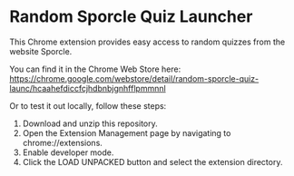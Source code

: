 # Random Sporcle Quiz Launcher
This Chrome extension provides easy access to random quizzes from the website Sporcle.

You can find it in the Chrome Web Store here: https://chrome.google.com/webstore/detail/random-sporcle-quiz-launc/hcaahefdiccfcjhdbnbjgnhfflpmmnnl

Or to test it out locally, follow these steps:
<ol>
  <li>Download and unzip this repository.</li>
  <li>Open the Extension Management page by navigating to chrome://extensions.</li>
  <li>Enable developer mode.</li>
  <li>Click the LOAD UNPACKED button and select the extension directory.</li>
</ol>
